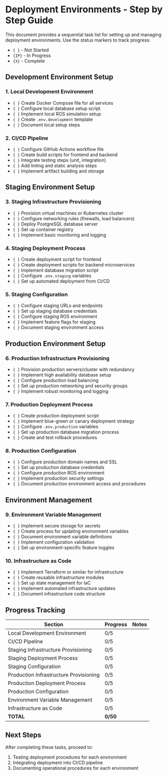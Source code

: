 # Deployment Environments - Step by Step Guide

This document provides a sequential task list for setting up and managing deployment environments. Use the status markers to track progress:
- `{ }` - Not Started
- `{IP}` - In Progress
- `{X}` - Complete

## Development Environment Setup

### 1. Local Development Environment

- `{ }` Create Docker Compose file for all services
- `{ }` Configure local database setup script
- `{ }` Implement local ROS simulation setup
- `{ }` Create `.env.development` template
- `{ }` Document local setup steps

### 2. CI/CD Pipeline

- `{ }` Configure GitHub Actions workflow file
- `{ }` Create build scripts for frontend and backend
- `{ }` Integrate testing steps (unit, integration)
- `{ }` Add linting and static analysis steps
- `{ }` Implement artifact building and storage

## Staging Environment Setup

### 3. Staging Infrastructure Provisioning

- `{ }` Provision virtual machines or Kubernetes cluster
- `{ }` Configure networking rules (firewalls, load balancers)
- `{ }` Deploy PostgreSQL database server
- `{ }` Set up container registry
- `{ }` Implement basic monitoring and logging

### 4. Staging Deployment Process

- `{ }` Create deployment script for frontend
- `{ }` Create deployment scripts for backend microservices
- `{ }` Implement database migration script
- `{ }` Configure `.env.staging` variables
- `{ }` Set up automated deployment from CI/CD

### 5. Staging Configuration

- `{ }` Configure staging URLs and endpoints
- `{ }` Set up staging database credentials
- `{ }` Configure staging ROS environment
- `{ }` Implement feature flags for staging
- `{ }` Document staging environment access

## Production Environment Setup

### 6. Production Infrastructure Provisioning

- `{ }` Provision production servers/cluster with redundancy
- `{ }` Implement high availability database setup
- `{ }` Configure production load balancing
- `{ }` Set up production networking and security groups
- `{ }` Implement robust monitoring and logging

### 7. Production Deployment Process

- `{ }` Create production deployment script
- `{ }` Implement blue-green or canary deployment strategy
- `{ }` Configure `.env.production` variables
- `{ }` Set up production database migration process
- `{ }` Create and test rollback procedures

### 8. Production Configuration

- `{ }` Configure production domain names and SSL
- `{ }` Set up production database credentials
- `{ }` Configure production ROS environment
- `{ }` Implement production security settings
- `{ }` Document production environment access and procedures

## Environment Management

### 9. Environment Variable Management

- `{ }` Implement secure storage for secrets
- `{ }` Create process for updating environment variables
- `{ }` Document environment variable definitions
- `{ }` Implement configuration validation
- `{ }` Set up environment-specific feature toggles

### 10. Infrastructure as Code

- `{ }` Implement Terraform or similar for infrastructure
- `{ }` Create reusable infrastructure modules
- `{ }` Set up state management for IaC
- `{ }` Implement automated infrastructure updates
- `{ }` Document infrastructure code structure

## Progress Tracking

| Section | Progress | Notes |
|---------|----------|-------|
| Local Development Environment | 0/5 | |
| CI/CD Pipeline | 0/5 | |
| Staging Infrastructure Provisioning | 0/5 | |
| Staging Deployment Process | 0/5 | |
| Staging Configuration | 0/5 | |
| Production Infrastructure Provisioning | 0/5 | |
| Production Deployment Process | 0/5 | |
| Production Configuration | 0/5 | |
| Environment Variable Management | 0/5 | |
| Infrastructure as Code | 0/5 | |
| **TOTAL** | **0/50** | |

## Next Steps

After completing these tasks, proceed to:
1. Testing deployment procedures for each environment
2. Integrating deployment into CI/CD pipeline
3. Documenting operational procedures for each environment 
